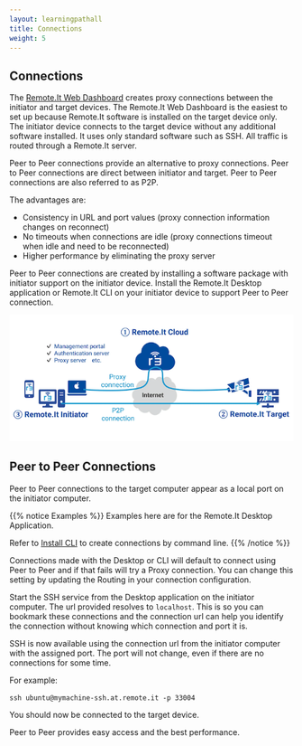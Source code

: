 ```yaml
---
layout: learningpathall
title: Connections
weight: 5
---
```


## Connections

The [Remote.It Web Dashboard](https://app.remote.it) creates proxy connections between the initiator and target devices. The Remote.It Web Dashboard is the easiest to set up because Remote.It software is installed on the target device only. The initiator device connects to the target device without any additional software installed. It uses only standard software such as SSH. All traffic is routed through a Remote.It server.

Peer to Peer connections provide an alternative to proxy connections. Peer to Peer connections are direct between initiator and target. Peer to Peer connections are also referred to as P2P.

The advantages are:

- Consistency in URL and port values (proxy connection information changes on reconnect)
- No timeouts when connections are idle (proxy connections timeout when idle and need to be reconnected)
- Higher performance by eliminating the proxy server

Peer to Peer connections are created by installing a software package with initiator support on the initiator device. Install the Remote.It Desktop application or Remote.It CLI on your initiator device to support Peer to Peer connection.

![example image alt-text#center](Remote.It-Connections.png "Proxy and Peer to Peer Connection Illustration")

## Peer to Peer Connections

Peer to Peer connections to the target computer appear as a local port on the initiator computer.

{{% notice Examples %}}
Examples here are for the Remote.It Desktop Application.

Refer to [Install CLI](/learning-paths/cross-platform/remoteit/cli) to create connections by command line.
{{% /notice %}}

Connections made with the Desktop or CLI will default to connect using Peer to Peer and if that fails will try a Proxy connection. You can change this setting by updating the Routing in your connection configuration.

Start the SSH service from the Desktop application on the initiator computer. The url provided resolves to `localhost`. This is so you can bookmark these connections and the connection url can help you identify the connection without knowing which connection and port it is. 

SSH is now available using the connection url from the initiator computer with the assigned port. The port will not change, even if there are no connections for some time.

For example:

```console
ssh ubuntu@mymachine-ssh.at.remote.it -p 33004
```

You should now be connected to the target device.

Peer to Peer provides easy access and the best performance.